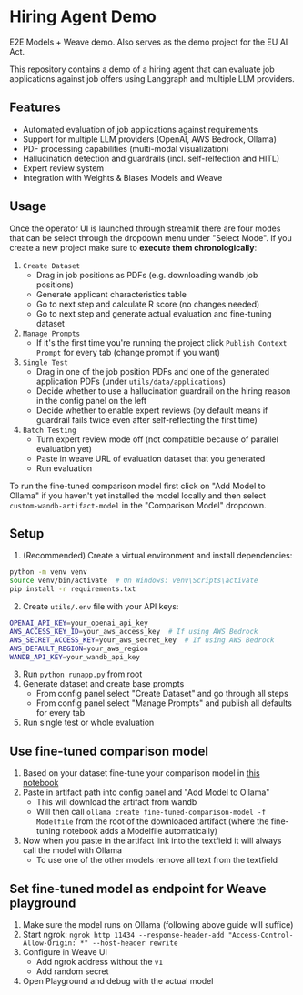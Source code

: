 # Hiring Agent Demo
E2E Models + Weave demo. Also serves as the demo project for the EU AI Act. 

This repository contains a demo of a hiring agent that can evaluate job applications against job offers using Langgraph and multiple LLM providers.

## Features
- Automated evaluation of job applications against requirements
- Support for multiple LLM providers (OpenAI, AWS Bedrock, Ollama)
- PDF processing capabilities (multi-modal visualization)
- Hallucination detection and guardrails (incl. self-relfection and HITL)
- Expert review system
- Integration with Weights & Biases Models and Weave

## Usage
Once the operator UI is launched through streamlit there are four modes that can be select through the dropdown menu under "Select Mode". If you create a new project make sure to **execute them chronologically**: 
1. `Create Dataset`
    - Drag in job positions as PDFs (e.g. downloading wandb job positions)
    - Generate applicant characteristics table
    - Go to next step and calculate R score (no changes needed)
    - Go to next step and generate actual evaluation and fine-tuning dataset
2. `Manage Prompts`
    - If it's the first time you're running the project click `Publish Context Prompt` for every tab (change prompt if you want)
3. `Single Test`
    - Drag in one of the job position PDFs and one of the generated application PDFs (under `utils/data/applications`)
    - Decide whether to use a hallucination guardrail on the hiring reason in the config panel on the left
    - Decide whether to enable expert reviews (by default means if guardrail fails twice even after self-reflecting the first time)
4. `Batch Testing`
    - Turn expert review mode off (not compatible because of parallel evaluation yet)
    - Paste in weave URL of evaluation dataset that you generated
    - Run evaluation

To run the fine-tuned comparison model first click on "Add Model to Ollama" if you haven't yet installed the model locally and then select `custom-wandb-artifact-model` in the "Comparison Model" dropdown.

## Setup
1. (Recommended) Create a virtual environment and install dependencies:
```bash
python -m venv venv
source venv/bin/activate  # On Windows: venv\Scripts\activate
pip install -r requirements.txt
```
2. Create `utils/.env` file with your API keys:
```bash
OPENAI_API_KEY=your_openai_api_key
AWS_ACCESS_KEY_ID=your_aws_access_key  # If using AWS Bedrock
AWS_SECRET_ACCESS_KEY=your_aws_secret_key  # If using AWS Bedrock
AWS_DEFAULT_REGION=your_aws_region  
WANDB_API_KEY=your_wandb_api_key 
```
3. Run `python runapp.py` from root
4. Generate dataset and create base prompts
    - From config panel select "Create Dataset" and go through all steps
    - From config panel select "Manage Prompts" and publish all defaults for every tab
5. Run single test or whole evaluation

## Use fine-tuned comparison model
1. Based on your dataset fine-tune your comparison model in [this notebook](https://colab.research.google.com/drive/1zfhbL9KwUbbCcSvy46alJDCZY7TwSVIO?usp=sharing)
2. Paste in artifact path into config panel and "Add Model to Ollama"
    - This will download the artifact from wandb
    - Will then call `ollama create fine-tuned-comparison-model -f Modelfile` from the root of the downloaded artifact (where the fine-tuning notebook adds a Modelfile automatically)
3. Now when you paste in the artifact link into the textfield it will always call the model with Ollama
    - To use one of the other models remove all text from the textfield

## Set fine-tuned model as endpoint for Weave playground
1. Make sure the model runs on Ollama (following above guide will suffice)
2. Start ngrok: `ngrok http 11434 --response-header-add "Access-Control-Allow-Origin: *" --host-header rewrite`
3. Configure in Weave UI
    - Add ngrok address without the `v1`
    - Add random secret
4. Open Playground and debug with the actual model
